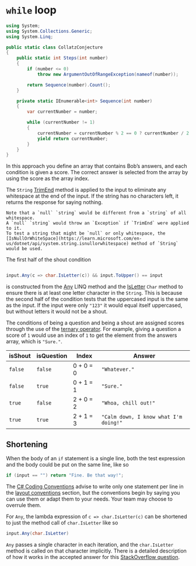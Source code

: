 # `while` loop

```csharp
using System;
using System.Collections.Generic;
using System.Linq;

public static class CollatzConjecture
{
    public static int Steps(int number)
    {
        if (number <= 0)
            throw new ArgumentOutOfRangeException(nameof(number));

        return Sequence(number).Count();
    }

    private static IEnumerable<int> Sequence(int number)
    {
        var currentNumber = number;

        while (currentNumber != 1)
        {
            currentNumber = currentNumber % 2 == 0 ? currentNumber / 2 : currentNumber * 3 + 1;
            yield return currentNumber;
        }
    }
}
```

In this approach you define an array that contains Bob’s answers, and each condition is given a score.
The correct answer is selected from the array by using the score as the array index.

The `String` [TrimEnd][trimend] method is applied to the input to eliminate any whitespace at the end of the input.
If the string has no characters left, it returns the response for saying nothing.

```exercism/caution
Note that a `null` `string` would be different from a `string` of all whitespace.
A `null` `string` would throw an `Exception` if `TrimEnd` were applied to it.
To test a string that might be `null` or only whitespace, the [IsNullOrWhiteSpace](https://learn.microsoft.com/en-us/dotnet/api/system.string.isnullorwhitespace) method of `String` would be used.
```

The first half of the shout condition

```csharp

input.Any(c => char.IsLetter(c)) && input.ToUpper() == input
```

is constructed from the [Any][any] LINQ method and the [IsLetter][isletter] `Char` method to ensure there is at least one letter character in the `String`.
This is because the second half of the condition tests that the uppercased input is the same as the input.
If the input were only `"123"` it would equal itself uppercased, but without letters it would not be a shout.

The conditions of being a question and being a shout are assigned scores through the use of the [ternary operator][ternary].
For example, giving a question a score of `1` would use an index of `1` to get the element from the answers array, which is `"Sure."`.

| isShout | isQuestion | Index     | Answer                                |
| ------- | ---------- | --------- | ------------------------------------- |
| `false` | `false`    | 0 + 0 = 0 | `"Whatever."`                         |
| `false` | `true`     | 0 + 1 = 1 | `"Sure."`                             |
| `true`  | `false`    | 2 + 0 = 2 | `"Whoa, chill out!"`                  |
| `true`  | `true`     | 2 + 1 = 3 | `"Calm down, I know what I'm doing!"` |

## Shortening

When the body of an `if` statement is a single line, both the test expression and the body could be put on the same line, like so

```csharp
if (input == "") return "Fine. Be that way!";
```

The [C# Coding Conventions][coding-conventions] advise to write only one statement per line in the [layout conventions][layout-conventions] section,
but the conventions begin by saying you can use them or adapt them to your needs.
Your team may choose to overrule them.

For `Any`, the lambda expression of `c => char.IsLetter(c)` can be shortened to just the method call of `char.IsLetter` like so

```csharp
input.Any(char.IsLetter)
```

`Any` passes a single character in each iteration, and the `char.IsLetter` method is called on that character implicitly.
There is a detailed description of how it works in the accepted answer for this [StackOverflow question][method-group].

[trimend]: https://learn.microsoft.com/en-us/dotnet/api/system.string.trimend
[isnullorwhitespace]: https://learn.microsoft.com/en-us/dotnet/api/system.string.isnullorwhitespace
[any]: https://learn.microsoft.com/en-us/dotnet/api/system.linq.enumerable.any
[isletter]: https://learn.microsoft.com/en-us/dotnet/api/system.char.isletter
[ternary]: https://learn.microsoft.com/en-us/dotnet/csharp/language-reference/operators/conditional-operator
[coding-conventions]: https://learn.microsoft.com/en-us/dotnet/csharp/fundamentals/coding-style/coding-conventions
[layout-conventions]: https://learn.microsoft.com/en-us/dotnet/csharp/fundamentals/coding-style/coding-conventions#layout-conventions
[method-group]: https://stackoverflow.com/questions/35420610/passing-a-method-to-a-linq-query
